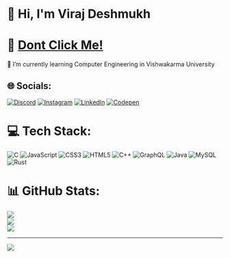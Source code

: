 # 💫  Hi, I'm Viraj Deshmukh
# 🪩 [Dont Click Me!](https://www.youtube.com/watch?v=xvFZjo5PgG0)<br>
🌱 I’m currently learning Computer Engineering in Vishwakarma University<br>


## 🌐 Socials:
[![Discord](https://img.shields.io/badge/Discord-%237289DA.svg?logo=discord&logoColor=white)](https://discord.gg/2632) [![Instagram](https://img.shields.io/badge/Instagram-%23E4405F.svg?logo=Instagram&logoColor=white)](https://instagram.com/viraj.d0) [![LinkedIn](https://img.shields.io/badge/LinkedIn-%230077B5.svg?logo=linkedin&logoColor=white)](https://linkedin.com/in/virajd0) [![Codepen](https://img.shields.io/badge/Codepen-000000?style=for-the-badge&logo=codepen&logoColor=white)](https://codepen.io/@Viraj-Deshmukh-the-typescripter) 

# 💻 Tech Stack:
![C](https://img.shields.io/badge/c-%2300599C.svg?style=for-the-badge&logo=c&logoColor=white) ![JavaScript](https://img.shields.io/badge/javascript-%23323330.svg?style=for-the-badge&logo=javascript&logoColor=%23F7DF1E) ![CSS3](https://img.shields.io/badge/css3-%231572B6.svg?style=for-the-badge&logo=css3&logoColor=white) ![HTML5](https://img.shields.io/badge/html5-%23E34F26.svg?style=for-the-badge&logo=html5&logoColor=white) ![C++](https://img.shields.io/badge/c++-%2300599C.svg?style=for-the-badge&logo=c%2B%2B&logoColor=white) ![GraphQL](https://img.shields.io/badge/-GraphQL-E10098?style=for-the-badge&logo=graphql&logoColor=white) ![Java](https://img.shields.io/badge/java-%23ED8B00.svg?style=for-the-badge&logo=openjdk&logoColor=white) ![MySQL](https://img.shields.io/badge/mysql-4479A1.svg?style=for-the-badge&logo=mysql&logoColor=white) ![Rust](https://img.shields.io/badge/rust-%23000000.svg?style=for-the-badge&logo=rust&logoColor=white)
# 📊 GitHub Stats:
![](https://github-readme-stats.vercel.app/api?username=VirajxD0&theme=radical&hide_border=false&include_all_commits=false&count_private=false)<br/>
![](https://github-readme-streak-stats.herokuapp.com/?user=VirajxD0&theme=radical&hide_border=false)<br/>
![](https://github-readme-stats.vercel.app/api/top-langs/?username=VirajxD0&theme=radical&hide_border=false&include_all_commits=false&count_private=false&layout=compact)

---
[![](https://visitcount.itsvg.in/api?id=VirajxD0&icon=0&color=0)](https://visitcount.itsvg.in)

<!-- Proudly created with GPRM ( https://gprm.itsvg.in ) -->
